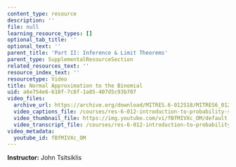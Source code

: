 ```yaml
---
content_type: resource
description: ''
file: null
learning_resource_types: []
optional_tab_title: ''
optional_text: ''
parent_title: 'Part II: Inference & Limit Theorems'
parent_type: SupplementalResourceSection
related_resources_text: ''
resource_index_text: ''
resourcetype: Video
title: Normal Approximation to the Binomial
uid: a6e754e6-610f-7c8f-1a85-407d5c93b707
video_files:
  archive_url: https://archive.org/download/MITRES.6-012S18/MITRES6_012S18_L19-06_300k.mp4
  video_captions_file: /courses/res-6-012-introduction-to-probability-spring-2018/9c309d0f5f7c5d95a882f3e18ad15b75_fBfMIVXc_OM.vtt
  video_thumbnail_file: https://img.youtube.com/vi/fBfMIVXc_OM/default.jpg
  video_transcript_file: /courses/res-6-012-introduction-to-probability-spring-2018/914923cbe832abd71eb8f8f590b5e027_fBfMIVXc_OM.pdf
video_metadata:
  youtube_id: fBfMIVXc_OM
---
```


**Instructor:** John Tsitsiklis